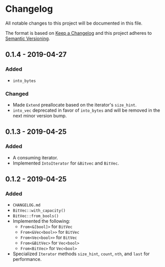 # Changelog
All notable changes to this project will be documented in this file.

The format is based on [Keep a Changelog](http://keepachangelog.com/en/1.0.0/)
and this project adheres to [Semantic Versioning](http://semver.org/spec/v2.0.0.html).

## 0.1.4 - 2019-04-27
### Added
- `into_bytes`

### Changed
- Made `Extend` preallocate based on the iterator's `size_hint`.
- `into_vec` deprecated in favor of `into_bytes` and will be removed in the next
  minor version bump.

## 0.1.3 - 2019-04-25
### Added
- A consuming iterator.
- Implemented `IntoIterator` for `&Bitvec` and `BitVec`.

## 0.1.2 - 2019-04-25
### Added
- `CHANGELOG.md`
- `BitVec::with_capacity()`
- `BitVec::from_bools()`
- Implemented the following:
  - `From<&[bool]>` for `BitVec`
  - `From<&Vec<bool>>` for `BitVec`
  - `From<Vec<bool>>` for `BitVec`
  - `From<&BitVec>` for `Vec<bool>`
  - `From<BitVec>` for `Vec<bool>`
- Specialized `Iterator` methods `size_hint`, `count`, `nth`, and `last` for
  performance.

